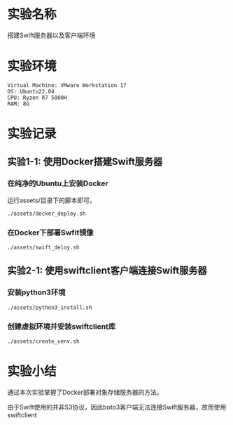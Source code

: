# 实验名称

搭建Swift服务器以及客户端环境

# 实验环境

```
Virtual Machine: VMware Workstation 17
OS: Ubuntu22.04
CPU: Ryzen R7 5800H
RAM: 8G
```

# 实验记录

## 实验1-1: 使用Docker搭建Swift服务器

### 在纯净的Ubuntu上安装Docker

运行assets/目录下的脚本即可。

```shell
./assets/docker_deploy.sh
```

### 在Docker下部署Swfit镜像

```shell
./assets/swift_deloy.sh
```

## 实验2-1: 使用swiftclient客户端连接Swift服务器

### 安装python3环境

```shell
./assets/python3_install.sh
```

### 创建虚拟环境并安装swiftclient库

```shell
./assets/create_venv.sh
```

# 实验小结

通过本次实验掌握了Docker部署对象存储服务器的方法。

由于Swift使用的并非S3协议，因此boto3客户端无法连接Swift服务器，故而使用swiftclient
